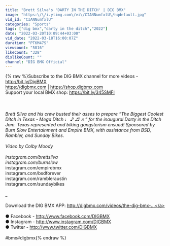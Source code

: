 ```yaml
---
title: "Brett Silva's 'DARTY IN THE DITCH' | DIG BMX"
image: "https:\/\/i.ytimg.com\/vi\/CIANNumfxlU\/hqdefault.jpg"
vid_id: "CIANNumfxlU"
categories: "Sports"
tags: ["dig bmx","darty in the ditch","2022"]
date: "2022-03-20T10:09:44+03:00"
vid_date: "2022-03-18T16:00:07Z"
duration: "PT6M47S"
viewcount: "5816"
likeCount: "328"
dislikeCount: ""
channel: "DIG BMX Official"
---
```

{% raw %}Subscribe to the DIG BMX channel for more videos - <a rel="nofollow" target="blank" href="http://bit.ly/DigBMX​​​​​​">http://bit.ly/DigBMX​​​​​​</a><br /><a rel="nofollow" target="blank" href="https://digbmx.com​​​​​">https://digbmx.com​​​​​</a> | <a rel="nofollow" target="blank" href="https://shop.digbmx.com​​​​​">https://shop.digbmx.com​​​​​</a><br />Support your local BMX shop: <a rel="nofollow" target="blank" href="https://bit.ly/345SMFI">https://bit.ly/345SMFI</a><br /><br />_<br /><br />Brett Silva and his crew busted their asses to prepare “The Biggest Coolest Ditch in Texas - Mega Ditch ♩ ♪ ♫ ♬” for the inaugural Darty in the Ditch Jam. Texas represented and biking gangsterism ensued! Sponsored by Burn Slow Entertainment and Empire BMX, with assistance from BSD, Rambler, and Sunday Bikes. <br /><br />Video by Colby Moody<br /> <br />instagram.com/brettsilva<br />instagram.com/burnslow_<br />instagram.com/empirebmx<br />instagram.com/bsdforever<br />instagram.com/rambleraustin<br />instagram.com/sundaybikes<br /><br />_<br /><br />Download the DIG BMX APP: <a rel="nofollow" target="blank" href="http://digbmx.com/videos/the-dig-bmx-...">http://digbmx.com/videos/the-dig-bmx-...</a> <br /><br />● Facebook - <a rel="nofollow" target="blank" href="http://www.facebook.com/DIGBMX​​​​​​​">http://www.facebook.com/DIGBMX​​​​​​​</a> <br />● Instagram - <a rel="nofollow" target="blank" href="http://www.instagram.com/DIGBMX​​​​​​​">http://www.instagram.com/DIGBMX​​​​​​​</a> <br />● Twitter - <a rel="nofollow" target="blank" href="http://www.twitter.com/DIGBMX​​​​​​​">http://www.twitter.com/DIGBMX​​​​​​​</a><br /><br />#bmx​​​​​​​ #digbmx​​​​​​​{% endraw %}
